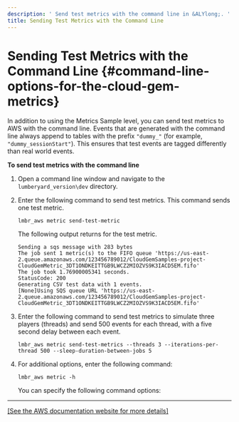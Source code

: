 ```yaml
---
description: ' Send test metrics with the command line in &ALYlong;. '
title: Sending Test Metrics with the Command Line
---
```

# Sending Test Metrics with the Command Line {#command-line-options-for-the-cloud-gem-metrics}

In addition to using the Metrics Sample level, you can send test metrics to AWS with the command line\. Events that are generated with the command line always append to tables with the prefix `"dummy_"` \(for example, `"dummy_sessionStart"`\)\. This ensures that test events are tagged differently than real world events\. 

**To send test metrics with the command line**

1. Open a command line window and navigate to the `lumberyard_version\dev` directory\.

1. Enter the following command to send test metrics\. This command sends one test metric\.

   ```
   lmbr_aws metric send-test-metric
   ```

   The following output returns for the test metric\.

   ```
   Sending a sqs message with 283 bytes
   The job sent 1 metric(s) to the FIFO queue 'https://us-east-2.queue.amazonaws.com/123456789012/CloudGemSamples-project-CloudGemMetric_3DT1ONDKEITTGB9LWCZ2MIOZVS9K3IACD5EM.fifo'
   The job took 1.76900005341 seconds.
   StatusCode: 200
   Generating CSV test data with 1 events.
   [None]Using SQS queue URL 'https://us-east-2.queue.amazonaws.com/123456789012/CloudGemSamples-project-CloudGemMetric_3DT1ONDKEITTGB9LWCZ2MIOZVS9K3IACD5EM.fifo'
   ```

1. Enter the following command to send test metrics to simulate three players \(threads\) and send 500 events for each thread, with a five second delay between each event\.

   ```
   lmbr_aws metric send-test-metrics --threads 3 --iterations-per-thread 500 --sleep-duration-between-jobs 5
   ```

1. For additional options, enter the following command:

   ```
   lmbr_aws metric -h
   ```

   You can specify the following command options:  
****    
[\[See the AWS documentation website for more details\]](http://docs.aws.amazon.com/lumberyard/latest/userguide/command-line-options-for-the-cloud-gem-metrics.html)